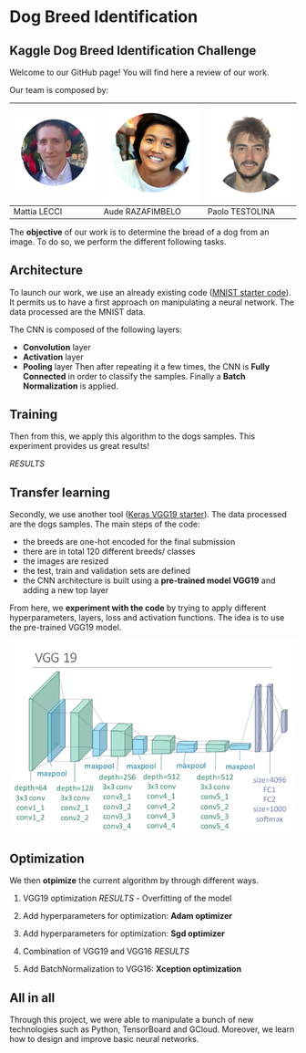 # Dog Breed Identification
## Kaggle Dog Breed Identification Challenge

Welcome to our GitHub page! You will find here a review of our work.

Our team is composed by:

![Mattia](https://github.com/auderaza/test/blob/master/mattia.png)|![Aude](https://github.com/auderaza/test/blob/master/aude.png)|![Paolo](https://github.com/auderaza/test/blob/master/paolo.png)            
------------ | ------------ |------------ 
  Mattia LECCI |   Aude RAZAFIMBELO |   Paolo TESTOLINA

The **objective** of our work is to determine the bread of a dog from an image. To do so, we perform the different following tasks.


## Architecture

To launch our work, we use an already existing code ([MNIST starter code](https://github.com/yashk2810/MNIST-Keras/blob/master/Notebook/MNIST_keras_CNN-99.55%25.ipynb)). It permits us to have a first approach on manipulating a neural network. The data processed are the MNIST data.

The CNN is composed of the following layers: 

* **Convolution** layer
* **Activation** layer
* **Pooling** layer
Then after repeating it a few times, the CNN is **Fully Connected** in order to classify the samples. Finally a **Batch Normalization** is applied.

## Training

Then from this, we apply this algorithm to the dogs samples. This experiment provides us great results!

*RESULTS*

## Transfer learning

Secondly, we use another tool ([Keras VGG19 starter](https://www.kaggle.com/orangutan/keras-vgg19-starter/notebook)). The data processed are the dogs samples. The main steps of the code:
* the breeds are one-hot encoded for the final submission 
* there are in total 120 different breeds/ classes
* the images are resized
* the test, train and validation sets are defined
* the CNN architecture is built using a **pre-trained model VGG19** and adding a new top layer

From here, we **experiment with the code** by trying to apply different hyperparameters, layers, loss and activation functions.
The idea is to use the pre-trained VGG19 model.

![VGG19](https://github.com/telecombcn-dl/2017-dlai-team4/blob/master/images/vgg19.png)  

## Optimization

 We then **otpimize** the current algorithm by through different ways.

1. VGG19 optimization
*RESULTS* - Overfitting of the model

2. Add hyperparameters for optimization: **Adam optimizer**

3. Add hyperparameters for optimization: **Sgd optimizer**

4. Combination of VGG19 and VGG16
*RESULTS*

5. Add BatchNormalization to VGG16: **Xception optimization**

## All in all

Through this project, we were able to manipulate a bunch of new technologies such as Python, TensorBoard and GCloud. Moreover, we learn how to design and improve basic neural networks. 
